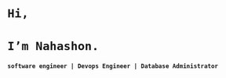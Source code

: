 # `Hi,`

# `I’m Nahashon.`<br>
#### `software engineer | Devops Engineer | Database Administrator`
#

<!-- I am interested in web & desktop applications, android applications and operating systems

I am reachable via email _mwongeranahashon@gmail.com_ or via linkedin _nahashonm_

<!---
NahashonM/NahashonM is a ✨ special ✨ repository because its `README.md` (this file) appears on your GitHub profile.
You can click the Preview link to take a look at your changes.
--->
